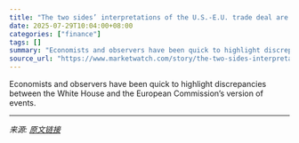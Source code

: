```yaml
---
title: "The two sides’ interpretations of the U.S.-E.U. trade deal are diverging already"
date: 2025-07-29T10:04:00+08:00
categories: ["finance"]
tags: []
summary: "Economists and observers have been quick to highlight discrepancies between the White House and the European Commission’s version of events."
source_url: "https://www.marketwatch.com/story/the-two-sides-interpretations-of-the-u-s-e-u-trade-deal-are-diverging-already-12dd973b?mod=mw_rss_topstories"
---
```


Economists and observers have been quick to highlight discrepancies between the White House and the European Commission’s version of events.

---

*来源: [原文链接](https://www.marketwatch.com/story/the-two-sides-interpretations-of-the-u-s-e-u-trade-deal-are-diverging-already-12dd973b?mod=mw_rss_topstories)*
